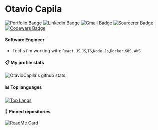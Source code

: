 # Otavio Capila
[![Portfolio Badge](https://img.shields.io/badge/Website-otaviocapila.dev-black?style=flat-square)](https://iam.otaviocapila.dev)
[![Linkedin Badge](https://img.shields.io/badge/-otaviocapilla-blue?style=flat-square&logo=Linkedin&logoColor=white&link=https://www.linkedin.com/in/otaviocapilla/)](https://www.linkedin.com/in/otaviocapilla/)
[![Gmail Badge](https://img.shields.io/badge/-otaviocapila@gmail.com-c14438?style=flat-square&logo=Gmail&logoColor=white&link=mailto:otaviocapila@gmail.com)](mailto:otaviocapila@gmail.com)
[![Sourcerer Badge](https://img.shields.io/badge/Sourcerer-otaviocapila-yellowgreen?style=flat-square)](https://sourcerer.io/otaviocapila)
[![Codewars Badge](https://www.codewars.com/users/OtavioCapila/badges/micro)](https://www.codewars.com/users/OtavioCapila/badges/micro)

#### Software Engineer

- Techs i'm working with: `React.JS`,`JS`,`TS`,`Node.Js`,`Docker`,`K8S`, `AWS`

#### :clipboard: My profile stats
![OtavioCapila's github stats](https://github-readme-stats.vercel.app/api?username=otaviocapila&show_icons=true&theme=dracula)

#### :bar_chart: Top languages
[![Top Langs](https://github-readme-stats.vercel.app/api/top-langs/?username=otaviocapila&theme=dracula)](https://github.com/anuraghazra/github-readme-stats)

#### :pushpin: Pinned repositories
[![ReadMe Card](https://github-readme-stats.vercel.app/api/pin/?username=otaviocapila&repo=saudadesbot&show_owner=true&theme=dracula)](https://github.com/anuraghazra/github-readme-stats)
